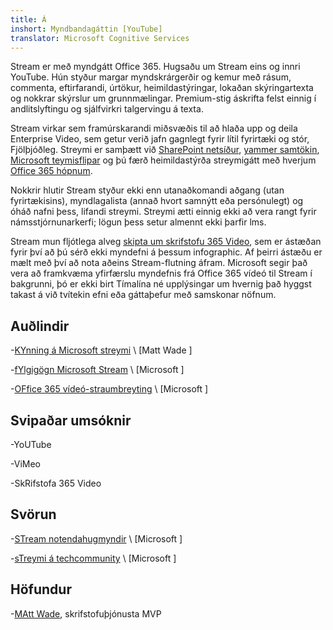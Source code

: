 ```yaml
---
title: Á
inshort: Myndbandagáttin [YouTube]
translator: Microsoft Cognitive Services
---
```



Stream er með myndgátt Office 365. Hugsaðu um Stream eins og innri YouTube. Hún styður margar myndskrárgerðir og kemur með rásum, commenta, eftirfarandi, úrtökur, heimildastýringar, lokaðan skýringartexta og nokkrar skýrslur um grunnmælingar. Premium-stig áskrifta felst einnig í andlitslyftingu og sjálfvirkri talgervingu á texta.

Stream virkar sem framúrskarandi miðsvæðis til að hlaða upp og deila Enterprise Video, sem getur verið jafn gagnlegt fyrir lítil fyrirtæki og stór, Fjölþjóðleg. Streymi er samþætt við [SharePoint netsíður](https://docs.microsoft.com/en-us/stream/embed-video-sharepoint), [yammer samtökin](http:/1,73), [Microsoft teymisflipar](http:/2.com) og þú færð heimildastýrða streymigátt með hverjum [Office 365 hópnum](http:/3.com).

Nokkrir hlutir Stream styður ekki enn utanaðkomandi aðgang (utan fyrirtækisins), myndlagalista (annað hvort samnýtt eða persónulegt) og óháð nafni þess, lifandi streymi. Streymi ætti einnig ekki að vera rangt fyrir námsstjórnunarkerfi; lögun þess setur almennt ekki þarfir lms.

Stream mun fljótlega alveg [skipta um skrifstofu 365 Video](http:/4com), sem er ástæðan fyrir því að þú sérð ekki myndefni á þessum infographic. Af þeirri ástæðu er mælt með því að nota aðeins Stream-flutning áfram. Microsoft segir það vera að framkvæma yfirfærslu myndefnis frá Office 365 vídeó til Stream í bakgrunni, þó er ekki birt Tímalína né upplýsingar um hvernig það hyggst takast á við tvítekin efni eða gáttaþefur með samskonar nöfnum.

Auðlindir
---------

-[KYnning á Microsoft streymi](http:/5com)
    \ [Matt Wade \]

-[fYlgigögn Microsoft Stream](http:/6com)
    \ [Microsoft \]

-[OFfice 365 vídeó-straumbreyting](http:/7.com)
    \ [Microsoft \]

Svipaðar umsóknir
--------------------

-YoUTube

-ViMeo

-SkRifstofa 365 Video

Svörun
---------

-[STream notendahugmyndir](http:/8.com)
    \ [Microsoft \]

-[sTreymi á techcommunity](http:/9.com)
    \ [Microsoft \]

Höfundur
---------

-[MAtt Wade](http:/10.com), skrifstofuþjónusta MVP


